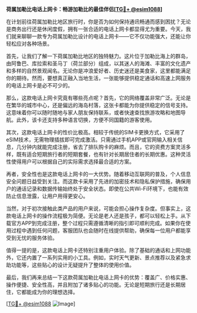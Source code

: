**荷属加勒比电话上网卡：畅游加勒比的最佳伴侣[[TG💪+ @esim1088](https://t.me/s/esim1088)]**

在计划前往荷属加勒比地区旅行时，你是否为如何保持通讯畅通而感到困扰？无论是商务出行还是休闲度假，拥有一张合适的电话上网卡都显得尤为重要。今天，我们就来聊聊一款专为荷属加勒比设计的电话上网卡——它不仅功能强大，还能让你轻松应对各种场景。

首先，让我们了解一下荷属加勒比地区的独特魅力。这片位于加勒比海上的群岛，由阿鲁巴、库拉索和圣马丁（荷兰部分）组成，以其迷人的海滩、丰富的文化遗产和多样的自然景观闻名。无论你是冲浪爱好者、历史迷还是美食家，这里都能满足你的期待。然而，要想真正融入当地生活，一张能够提供稳定通话和高速上网服务的电话上网卡是必不可少的。

那么，这款电话上网卡究竟有哪些亮点呢？首先，它的网络覆盖非常广泛。无论是在繁华的城市中心，还是偏远的海岛村落，这张卡都能为你提供稳定的信号支持。这意味着你可以随时随地与家人朋友保持联系，或者快速查找旅游攻略和地图导航。此外，该卡还支持多种语言切换，方便不同国籍的游客使用。

其次，这款电话上网卡的性价比极高。相较于传统的SIM卡更换方式，它采用了eSIM技术，无需物理插拔即可完成激活。只需通过手机APP或官网输入相关信息，几分钟内就能完成注册，省去了排队购卡的麻烦。而且，它的资费方案灵活多样，既有适合短期旅行者的短期套餐，也有针对长期居住者的长期优惠。这种灵活性使得用户可以根据自己的实际需求选择最合适的方案。

再者，安全性也是这款电话上网卡的一大优势。随着移动互联网的普及，个人信息安全问题日益受到关注。而这款卡采用了先进的加密技术和隐私保护措施，确保用户的通话记录和数据传输始终处于安全状态。即使在公共Wi-Fi环境下，也能有效防止信息泄露，让用户用得更安心。

当然，对于初次接触此类产品的用户来说，可能会担心操作复杂度。但事实上，这款电话上网卡的操作流程极为简便。无论是老人还是孩子，都可以轻松上手。从下载官方APP到完成注册，整个过程只需遵循清晰的指引即可顺利完成。如果你在使用过程中遇到任何问题，客服团队也会随时在线提供帮助，确保每一位用户都能享受到无忧的服务体验。

值得一提的是，这款电话上网卡还特别注重用户体验。除了基础的通话和上网功能外，它还内置了一系列实用的小工具。例如，实时天气更新、景点推荐以及紧急求助功能等，这些贴心的设计无疑提升了整体的使用价值。

最后，我们再来总结一下这款荷属加勒比电话上网卡的优势：覆盖广、价格实惠、操作便捷、安全性高，并且附加了诸多贴心的功能。无论是短期旅行还是长期居住，它都能成为你的理想选择。

[[TG💪+ @esim1088](https://t.me/s/esim1088) ![Image](https://i.postimg.cc/4NQfJmqS/Snipaste-2025-05-13-00-14-12.png)]